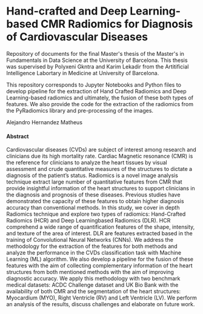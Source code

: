 # Hand-crafted and Deep Learning-based CMR Radiomics for Diagnosis of Cardiovascular Diseases

Repository of documents for the final Master's thesis of the Master's in Fundamentals in Data Science at the University of Barcelona. This thesis was supervised by Polyxeni 
Gkntra and Karim Lekadir from the Artitificial Intelligence Labortary in Medicine at University of Barcelona. 

This repository corresponds to Jupyter Notebooks and Python files to develop pipeline for the extraction of Hand Crafted Radiomics and Deep Learning-based radiomics
and ultimately, the fusion of these both types of features.  We also provide the code for the extraction of the radiomics from the PyRadiomics library and pre-processing
of the images. 

Alejandro Hernandez Matheus

#### Abstract
Cardiovascular diseases (CVDs) are subject of interest among research and clinicians due its high mortality rate. Cardiac Magnetic resonance (CMR) is the reference for
clinicians to analyze the heart tissues by visual assessment and crude quantitative
measures of the structures to dictate a diagnosis of the patient’s status. Radiomics
is a novel image analysis technique extract large number of quantitative features
from CMR that provide insightful information of the heart structures to support
clinicians in the diagnosis and prognosis of these diseases. Previous studies have
demonstrated the capacity of these features to obtain higher diagnosis accuracy than
conventional methods. In this study, we cover in depth Radiomics technique and explore
two types of radiomics: Hand-Crafted Radiomics (HCR) and Deep Learningbased
Radiomics (DLR). HCR comprehend a wide range of quantification features
of the shape, intensity, and texture of the area of interest. DLR are features extracted
based in the training of Convolutional Neural Networks (CNNs). We address the
methodology for the extraction of the features for both methods and analyze the
performance in the CVDs classification task with Machine Learning (ML) algorithm.
We also develop a pipeline for the fusion of these features with the aim of collecting
complementary information of the heart structures from both mentioned methods
with the aim of improving diagnostic accuracy. We apply this methodology with two
benchmark medical datasets: ACDC Challenge dataset and UK Bio Bank with the
availability of both CMR and the segmentation of the heart structures: Myocardium
(MYO), Right Ventricle (RV) and Left Ventricle (LV). We perform an analysis of the
results, discuss challenges and elaborate on future work.

